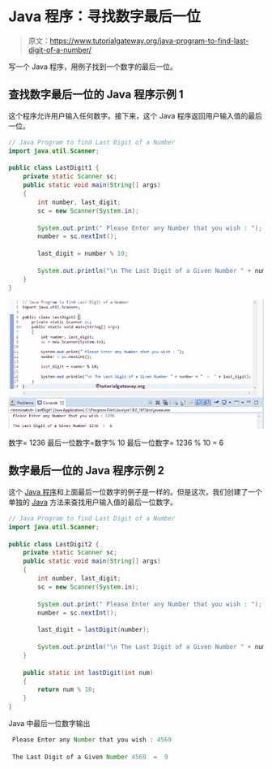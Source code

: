 # Java 程序：寻找数字最后一位

> 原文：<https://www.tutorialgateway.org/java-program-to-find-last-digit-of-a-number/>

写一个 Java 程序，用例子找到一个数字的最后一位。

## 查找数字最后一位的 Java 程序示例 1

这个程序允许用户输入任何数字。接下来，这个 Java 程序返回用户输入值的最后一位。

```java
// Java Program to find Last Digit of a Number
import java.util.Scanner;

public class LastDigit1 {
	private static Scanner sc;
	public static void main(String[] args) 
	{
		int number, last_digit;
		sc = new Scanner(System.in);

		System.out.print(" Please Enter any Number that you wish : ");
		number = sc.nextInt();	

		last_digit = number % 10;

		System.out.println("\n The Last Digit of a Given Number " + number + "  =  " + last_digit);
	}
}
```

![Java Program to find Last Digit of a Number 1](img/d05d9475e7ce6cf0414a6fbaed34b444.png)

数字= 1236
最后一位数字=数字% 10
最后一位数字= 1236 % 10 = 6

## 数字最后一位的 Java 程序示例 2

这个 [Java 程序](https://www.tutorialgateway.org/learn-java-programs/)和上面最后一位数字的例子是一样的。但是这次，我们创建了一个单独的 [Java](https://www.tutorialgateway.org/java-tutorial/) 方法来查找用户输入值的最后一位数字。

```java
// Java Program to find Last Digit of a Number
import java.util.Scanner;

public class LastDigit2 {
	private static Scanner sc;
	public static void main(String[] args) 
	{
		int number, last_digit;
		sc = new Scanner(System.in);

		System.out.print(" Please Enter any Number that you wish : ");
		number = sc.nextInt();	

		last_digit = lastDigit(number);

		System.out.println("\n The Last Digit of a Given Number " + number + "  =  " + last_digit);
	}

	public static int lastDigit(int num)
	{
		return num % 10;	
	}
}
```

Java 中最后一位数字输出

```java
 Please Enter any Number that you wish : 4569

 The Last Digit of a Given Number 4569  =  9
```